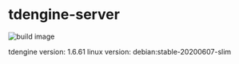 # tdengine-server

![build image](https://github.com/beyoung/tdengine-server/workflows/build%20image/badge.svg)

tdengine version: 1.6.61
linux version: debian:stable-20200607-slim